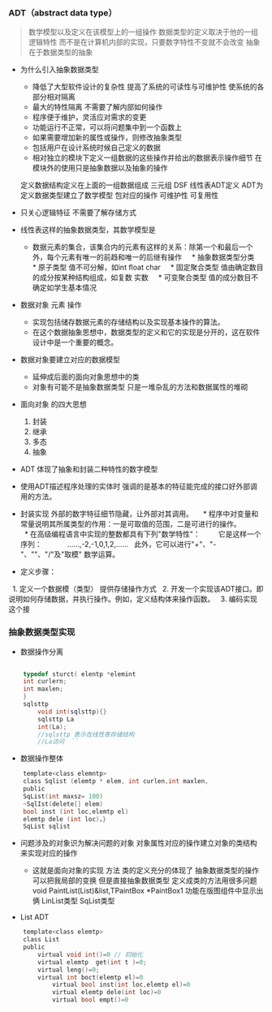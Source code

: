 ### ADT（abstract data type）
> 数学模型以及定义在该模型上的一组操作
数据类型的定义取决于他的一组逻辑特性 而不是在计算机内部的实现，只要数字特性不变就不会改变 抽象在于数据类型的抽象

* 为什么引入抽象数据类型
	 * 降低了大型软件设计的复杂性  提高了系统的可读性与可维护性 使系统的各部分相对隔离
	 * 最大的特性隔离 不需要了解内部如何操作
	 * 程序便于维护，灵活应对需求的变更
	 * 功能运行不正常，可以将问题集中到一个函数上
	 * 如果需要增加新的属性或操作，则修改抽象类型  
	 * 包括用户在设计系统时候自己定义的数据
	 * 相对独立的模块下定义一组数据的这些操作并给出的数据表示操作细节 在模块外的使用只是抽象数据以及抽象的操作
	
	定义数据结构定义在上面的一组数据组成 三元组 DSF 
	 线性表ADT定义
  ADT为定义数据类型建立了数学模型 包对应的操作
	可维护性 可复用性

* 只关心逻辑特征 不需要了解存储方式
 * 线性表这样的抽象数据类型，其数学模型是
 	* 数据元素的集合，该集合内的元素有这样的关系：除第一个和最后一个外，每个元素有唯一的前趋和唯一的后继有操作
     * 抽象数据类型分类
     * 原子类型	值不可分解，如int float char
     * 固定聚合类型	值由确定数目的成分按某种结构组成，如复数 实数
     * 可变聚合类型	值的成分数目不确定如学生基本情况

* 数据对象 元素 操作
  * 实现包括储存数据元素的存储结构以及实现基本操作的算法。
  * 在这个数据抽象思想中，数据类型的定义和它的实现是分开的，这在软件设计中是一个重要的概念。
  
* 数据对象要建立对应的数据模型
  * 延伸成后面的面向对象思想中的类
  * 对象有可能不是抽象数据类型 只是一堆杂乱的方法和数据属性的堆砌

* 面向对象 的四大思想
  1. 封装
  2. 继承
  3. 多态
  4. 抽象

* ADT 体现了抽象和封装二种特性的数字模型
 * 使用ADT描述程序处理的实体时 强调的是基本的特征能完成的接口好外部调用的方法。
 * 封装实现 外部的数字特征细节隐藏，让外部对其调用。
     * 程序中对变量和常量说明其所属类型的作用：一是可取值的范围，二是可进行的操作。
　　     * 在高级编程语言中实现的整数都具有下列"数学特性"：
　　   它是这样一个序列：
　　  　……,-2,-1,0,1,2,……
   此外，它可以进行"+"、"-"、""、"/"及"取模" 数学运算。

* 定义步骤：

   1. 定义一个数据模（类型） 提供存储操作方式
   2. 开发一个实现该ADT接口。即说明如何存储数据，并执行操作。例如，定义结构体来操作函数。
   3. 编码实现这个接
			
### 抽象数据类型实现

* 数据操作分离

```c

	typedef sturct( elentp *elemint 
	int curlern;
	int maxlen;
	}
	sqlsttp 
		void int(sqlsttp){}
		sqlsttp La
		int(La); 
		//sqlsttp 表示在线性表存储结构
		//La访问	`` 
```


* 数据操作整体
```c
  	template<class elemntp>
  	class Sqlist (elemtp * elem, int curlen,int maxlen,
	public  
	SqList(int maxsz= 100)
	~SqlIst(delete[] elem)
	bool inst (int loc,elemtp el)
	elemtp dele (int loc)，}
	SqList sqlist
```


* 问题涉及的对象识为解决问题的对象 对象属性对应的操作建立对象的类结构 来实现对应的操作
   * 这就是面向对象的实现 方法 类的定义充分的体现了 抽象数据类型的操作 可以把我局部的变换
 	但是直接抽象数据类型 定义成类的方法用很多问题
	void PaintList(List<char>)&list,TPaintBox *PaintBox1
	功能在版图组件中显示出俩 LinList类型 SqList类型

	 
* List ADT
```c
	template<class elemtp>
	class List 
	public 
		virtual void int()=0 // 初始化
		virtual elemtp  get(int t )=0;
		virtual leng()=0;
		virtual int boct(elemtp el)=0
			virtual bool inst(int loc,elemtp el)=0
			virtual elemtp dele(int loc)=0
			virtual bool empt()=0
```
